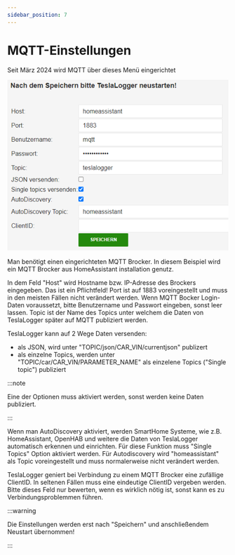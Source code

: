 ```yaml
---
sidebar_position: 7
---
```

# MQTT-Einstellungen

Seit März 2024 wird MQTT über dieses Menü eingerichtet

![BILD](/img/admin-mqtt-01.png)

Man benötigt einen eingerichteten MQTT Brocker. In diesem Beispiel wird ein MQTT Brocker aus HomeAssistant installation genutz.

In dem Feld "Host" wird Hostname bzw. IP-Adresse des Brockers eingegeben. Das ist ein Pflichtfeld!
Port ist auf 1883 voreingestellt und muss in den meisten Fällen nicht verändert werden.
Wenn MQTT Bocker Login-Daten voraussetzt, bitte Benutzername und Passwort eingeben, sonst leer lassen.
Topic ist der Name des Topics unter welchem die Daten von TeslaLogger später auf MQTT publiziert werden.

TeslaLogger kann auf 2 Wege Daten versenden:
- als JSON, wird unter "TOPIC/json/CAR_VIN/currentjson" publizert
- als einzelne Topics, werden unter "TOPIC/car/CAR_VIN/PARAMETER_NAME" als einzelene Topics ("Single topic") publiziert

:::note

Eine der Optionen muss aktiviert werden, sonst werden keine Daten publiziert.

:::

Wenn man AutoDiscovery aktiviert, werden SmartHome Systeme, wie z.B. HomeAssistant, OpenHAB und weitere die Daten von TeslaLogger automatisch erkennen und einrichten.
Für diese Funktion muss "Single Topics" Option aktiviert werden.
Für Autodiscovery wird "homeassistant" als Topic voreingestellt und muss normalerweise nicht verändert werden.

TeslaLogger geniert bei Verbindung zu einem MQTT Brocker eine zufällige ClientID. In seltenen Fällen muss eine eindeutige ClientID vergeben werden. Bitte dieses Feld nur bewerten, wenn es wirklich nötig ist, sonst kann es zu Verbindungsproblemmen führen.

:::warning

Die Einstellungen werden erst nach "Speichern" und anschließendem Neustart übernommen!

:::